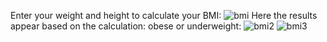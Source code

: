 Enter your weight and height to calculate your BMI:
![bmi](https://github.com/user-attachments/assets/6f8f8d77-c1b4-4334-b458-8e039ff13198)
Here the results appear based on the calculation: obese or underweight: 
![bmi2](https://github.com/user-attachments/assets/cb77d905-ff65-4df6-a41d-c727b855c081)
![bmi3](https://github.com/user-attachments/assets/15edb746-bcdb-4225-bfc4-c1c9c5780d02)
